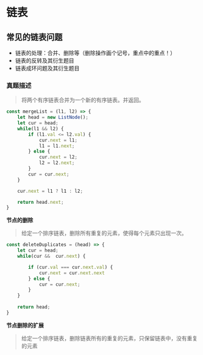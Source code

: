# 链表

## 常见的链表问题
- 链表的处理：合并、删除等（删除操作画个记号，重点中的重点！）
- 链表的反转及其衍生题目
- 链表成环问题及其衍生题目

### 真题描述

> 将两个有序链表合并为一个新的有序链表。并返回。

```js
const mergeList = (l1, l2) => {
    let head = new ListNode();
    let cur = head;
    while(l1 && l2) {
        if (l1.val <= l2.val) {
            cur.next = l1;
            l1 = l1.next;
        } else {
            cur.next = l2;
            l2 = l2.next;
        }
        cur = cur.next;
    }

    cur.next = l1 ? l1 : l2;

    return head.next;
}
```
**节点的删除**

> 给定一个排序链表，删除所有重复的元素，使得每个元素只出现一次。

```js
const deleteDuplicates = (head) => {
    let cur = head;
    while(cur &&  cur.next) {

        if (cur.val === cur.next.val) {
            cur.next = cur.next.next
        } else {
            cur = cur.next;
        }
    }
    
    return head;
}
```

**节点删除的扩展**

> 给定一个排序链表，删除链表所有的重复的元素，只保留链表中，没有重复的元素

```js


```
